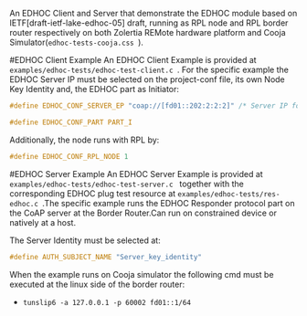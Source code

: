 An EDHOC Client and Server that demonstrate the EDHOC module based on IETF[draft-ietf-lake-edhoc-05] draft, running as RPL node and RPL border router respectively on both Zolertia REMote hardware platform and Cooja
Simulator(`edhoc-tests-cooja.css `).

#EDHOC Client Example
An EDHOC Client Example is provided at `examples/edhoc-tests/edhoc-test-client.c `.
For the specific example the EDHOC Server IP must be selected on the project-conf file, its own Node Key Identity and, the EDHOC part as Initiator:

```c
#define EDHOC_CONF_SERVER_EP "coap://[fd01::202:2:2:2]" /* Server IP for Cooja simulator */

#define EDHOC_CONF_PART PART_I
```

Additionally, the node runs with RPL by:
```c
#define EDHOC_CONF_RPL_NODE 1
```

#EDHOC Server Example
An EDHOC Server Example is provided at `examples/edhoc-tests/edhoc-test-server.c ` together with the corresponding EDHOC plug test resource at
`examples/edhoc-tests/res-edhoc.c `.The specific example runs the EDHOC Responder protocol part on the CoAP server at the Border Router.Can run on
constrained device or natively at a host.

The Server Identity must be selected at:

```c
#define AUTH_SUBJECT_NAME "Server_key_identity"
```

When the example runs on Cooja simulator the following cmd must be executed at the linux side of the border router:
- `tunslip6 -a 127.0.0.1 -p 60002 fd01::1/64`
